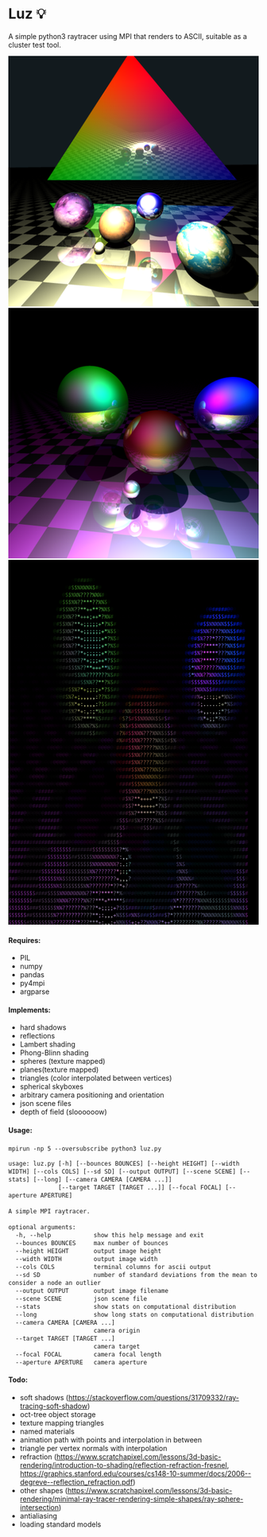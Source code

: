 # Luz 💡

A simple python3 raytracer using MPI that renders to ASCII, suitable as a cluster test tool.

![sample render](textures.png)
![sample render](render.png)
![ascii render](luz_ascii.png)

#### Requires:
  - PIL
  - numpy
  - pandas
  - py4mpi
  - argparse


#### Implements:

  - hard shadows
  - reflections
  - Lambert shading
  - Phong-Blinn shading
  - spheres (texture mapped)
  - planes(texture mapped)
  - triangles (color interpolated between vertices)
  - spherical skyboxes
  - arbitrary camera positioning and orientation
  - json scene files
  - depth of field (sloooooow)


#### Usage:

`mpirun -np 5 --oversubscribe python3 luz.py`

````
usage: luz.py [-h] [--bounces BOUNCES] [--height HEIGHT] [--width WIDTH] [--cols COLS] [--sd SD] [--output OUTPUT] [--scene SCENE] [--stats] [--long] [--camera CAMERA [CAMERA ...]]
              [--target TARGET [TARGET ...]] [--focal FOCAL] [--aperture APERTURE]

A simple MPI raytracer.

optional arguments:
  -h, --help            show this help message and exit
  --bounces BOUNCES     max number of bounces
  --height HEIGHT       output image height
  --width WIDTH         output image width
  --cols COLS           terminal columns for ascii output
  --sd SD               number of standard deviations from the mean to consider a node an outlier
  --output OUTPUT       output image filename
  --scene SCENE         json scene file
  --stats               show stats on computational distribution
  --long                show long stats on computational distribution
  --camera CAMERA [CAMERA ...]
                        camera origin
  --target TARGET [TARGET ...]
                        camera target
  --focal FOCAL         camera focal length
  --aperture APERTURE   camera aperture
````

#### Todo:

  - soft shadows (https://stackoverflow.com/questions/31709332/ray-tracing-soft-shadow)
  - oct-tree object storage
  - texture mapping triangles
  - named materials
  - animation path with points and interpolation in between
  - triangle per vertex normals with interpolation
  - refraction (https://www.scratchapixel.com/lessons/3d-basic-rendering/introduction-to-shading/reflection-refraction-fresnel, https://graphics.stanford.edu/courses/cs148-10-summer/docs/2006--degreve--reflection_refraction.pdf)
  - other shapes (https://www.scratchapixel.com/lessons/3d-basic-rendering/minimal-ray-tracer-rendering-simple-shapes/ray-sphere-intersection)
  - antialiasing
  - loading standard models
